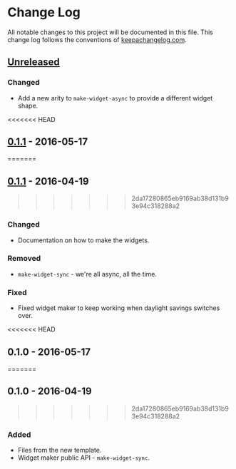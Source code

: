 # Change Log
All notable changes to this project will be documented in this file. This change log follows the conventions of [keepachangelog.com](http://keepachangelog.com/).

## [Unreleased][unreleased]
### Changed
- Add a new arity to `make-widget-async` to provide a different widget shape.

<<<<<<< HEAD
## [0.1.1] - 2016-05-17
=======
## [0.1.1] - 2016-04-19
>>>>>>> 2da17280865eb9169ab38d131b93e94c318288a2
### Changed
- Documentation on how to make the widgets.

### Removed
- `make-widget-sync` - we're all async, all the time.

### Fixed
- Fixed widget maker to keep working when daylight savings switches over.

<<<<<<< HEAD
## 0.1.0 - 2016-05-17
=======
## 0.1.0 - 2016-04-19
>>>>>>> 2da17280865eb9169ab38d131b93e94c318288a2
### Added
- Files from the new template.
- Widget maker public API - `make-widget-sync`.

[unreleased]: https://github.com/your-name/analytics/compare/0.1.1...HEAD
[0.1.1]: https://github.com/your-name/analytics/compare/0.1.0...0.1.1
